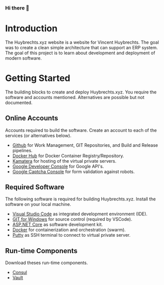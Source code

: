 ### Hi there 👋

# Introduction
The Huybrechts.xyz website is a website for Vincent Huybrechts. The goal was to create a clean simple architecture that can support an ERP system. The goal of this project is to learn about development and deployment of modern software.

# Getting Started
The building blocks to create and deploy Huybrechts.xyz. You require the software and accounts mentioned. Alternatives are possible but not documented.

## Online Accounts
Accounts required to build the software. Create an account to each of the services (or alternatives below).
- [Github](https://github.com/) for Work Management, GIT Repositories, and Build and Release pipelines.
- [Docker Hub](https://docker.com/) for Docker Container Registry/Repository.
- [Kamatera](https://www.kamatera.com/) for hosting of the virtual private servers.
- [Google Developer Console](https://console.developers.google.com/) for Google API's.
- [Google Captcha Console](https://www.google.com/recaptcha/admin) for form validation against robots.

## Required Software
The following software is required for building Huybrechts.xyz. Install the software on your local machine.
- [Visual Studio Code](https://code.visualstudio.com/) as integrated development environment (IDE).
- [GIT for Windows](https://gitforwindows.org/) for source control (required by VSCode).
- [ASP.NET Core](https://dotnet.microsoft.com/download) as software development kit.
- [Docker](https://docs.docker.com/install/) for containerization and orchestration (swarm).
- [Putty](https://putty.org/) as SSH terminal to connect to virtual private server.

## Run-time Components
Download theses run-time components.
- [Consul](https://www.consul.io/downloads.html)
- [Vault](https://www.vaultproject.io/downloads)


<!--
**huybrechtsxyz/huybrechtsxyz** is a ✨ _special_ ✨ repository because its `README.md` (this file) appears on your GitHub profile.

Here are some ideas to get you started:

- 🔭 I’m currently working on ...
- 🌱 I’m currently learning ...
- 👯 I’m looking to collaborate on ...
- 🤔 I’m looking for help with ...
- 💬 Ask me about ...
- 📫 How to reach me: ...
- 😄 Pronouns: ...
- ⚡ Fun fact: ...
              - name: SCP Files
                uses: appleboy/scp-action@v0.1.7
            
-->
